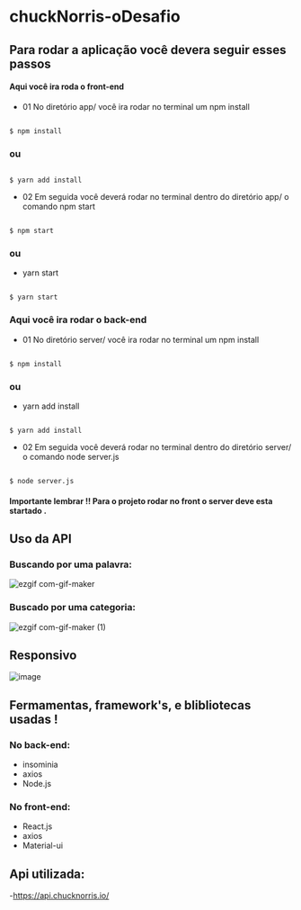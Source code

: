 # chuckNorris-oDesafio




## Para rodar a aplicação você devera seguir esses passos
#### Aqui você ira roda o front-end

- 01 No diretório app/ você ira rodar no terminal um npm install 

```shell

$ npm install

```

### ou 

```shell

$ yarn add install

```




- 02 Em seguida você deverá rodar no terminal dentro do diretório app/ o comando npm start

 ```shell

$ npm start

```

### ou

- yarn start

```shell

$ yarn start

```

### Aqui você ira rodar o back-end
- 01 No diretório server/ você ira rodar no terminal um npm install

```shell

$ npm install

```
### ou

- yarn add install

```shell

$ yarn add install

```

- 02 Em seguida você deverá rodar no terminal dentro do diretório server/ o comando node server.js

```shell

$ node server.js

```

#### Importante lembrar !! Para o projeto rodar no front o server deve esta startado .

## Uso da API


### Buscando por uma palavra:


![ezgif com-gif-maker](https://user-images.githubusercontent.com/72813560/109453845-c6aaca80-7a31-11eb-8783-90fcd8f08ede.gif)



### Buscado por uma categoria:

![ezgif com-gif-maker (1)](https://user-images.githubusercontent.com/72813560/109454432-fdcdab80-7a32-11eb-9ddf-4eab109470e4.gif)



## Responsivo 

![image](https://user-images.githubusercontent.com/72813560/109457089-eabdda00-7a38-11eb-8375-5f0b98b3d6ff.png)


## Fermamentas, framework's, e blibliotecas  usadas !

### No back-end:
- insominia
- axios
- Node.js

### No front-end:
- React.js
- axios
- Material-ui

## Api utilizada:

-https://api.chucknorris.io/
